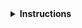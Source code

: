 <details>
<summary><strong>Instructions</strong></summary>

Thanks for contributing! :heart:

If this contribution is for instructor training, please email the link to this contribution to
checkout@carpentries.org so we can record your progress. You've completed your contribution
step for instructor checkout by submitting this contribution!

Keep in mind that **lesson maintainers are volunteers** and it may take them some time to
respond to your contribution. Although not all contributions can be incorporated into the lesson
materials, we appreciate your time and effort to improve the curriculum. If you have any questions
about the lesson maintenance process or would like to volunteer your time as a contribution
reviewer, please contact The Carpentries Team at team@carpentries.org.

You may delete these instructions from your comment.

\- HSF Training
</details>
